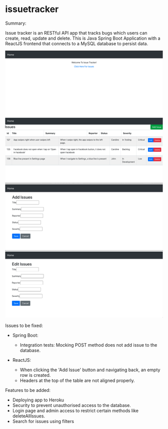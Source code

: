 # issuetracker

Summary:

Issue tracker is an RESTful API app that tracks bugs which users can create, read, update and delete. This is Java Spring Boot Application with a ReactJS frontend that connects to a MySQL database to persist data. 

![alt text](https://github.com/johnny453/issuetracker/blob/main/images/WelcomePage.png)
![alt text](https://github.com/johnny453/issuetracker/blob/main/images/IssuesPage.png)
![alt text](https://github.com/johnny453/issuetracker/blob/main/images/AddIssuesPage.png)
![alt text](https://github.com/johnny453/issuetracker/blob/main/images/EditIssuesPage.png)


Issues to be fixed:
- Spring Boot: 
  - Integration tests: Mocking POST method does not add issue to the database. 

- ReactJS:
  - When clicking the 'Add Issue' button and navigating back, an empty row is created. 
  - Headers at the top of the table are not aligned properly. 

Features to be added:
- Deploying app to Heroku
- Security to prevent unauthorised access to the database.
- Login page and admin access to restrict certain methods like deleteAllIssues. 
- Search for issues using filters 


